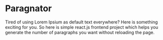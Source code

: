 # Paragnator
Tired of using Lorem Ipsium as default text everywhere?
Here is something exciting for you.
So here is simple react.js frontend project which helps you generate the number of paragraphs you want without reloading the page.

